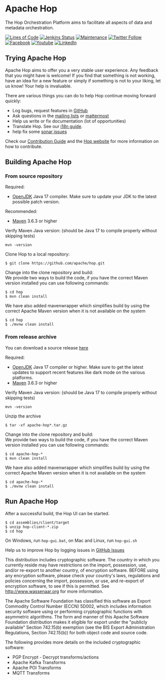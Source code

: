 <!--
Licensed to the Apache Software Foundation (ASF) under one
or more contributor license agreements.  See the NOTICE file
distributed with this work for additional information
regarding copyright ownership.  The ASF licenses this file
to you under the Apache License, Version 2.0 (the
"License"); you may not use this file except in compliance
with the License.  You may obtain a copy of the License at
  http://www.apache.org/licenses/LICENSE-2.0
Unless required by applicable law or agreed to in writing,
software distributed under the License is distributed on an
"AS IS" BASIS, WITHOUT WARRANTIES OR CONDITIONS OF ANY
KIND, either express or implied.  See the License for the
specific language governing permissions and limitations
under the License.
-->

# Apache Hop

The Hop Orchestration Platform aims to facilitate all aspects of data and metadata orchestration.

[![Lines of Code](https://sonarcloud.io/api/project_badges/measure?project=apache_hop&metric=ncloc)](https://sonarcloud.io/dashboard?id=apache_hop)
[![Jenkins Status](https://ci-builds.apache.org/buildStatus/icon?job=Hop%2FHop%2Fmain)](https://ci-builds.apache.org/buildStatus/icon?job=Hop%2FHop%2Fmain)
[![Maintenance](https://img.shields.io/badge/Maintained%3F-yes-green.svg)](https://github.com/apache/hop/graphs/commit-activity)
[![Twitter Follow](https://img.shields.io/twitter/follow/ApacheHop?style=social)](https://twitter.com/ApacheHop)
[![Facebook](https://img.shields.io/badge/Facebook-1877F2?style=for-the-badge&logo=facebook&logoColor=white)](https://www.facebook.com/projhop/)
[![Youtube](https://img.shields.io/badge/YouTube-FF0000?style=for-the-badge&logo=youtube&logoColor=white)](https://www.youtube.com/channel/UCGlcYslwe03Y2zbZ1W6DAGA)
[![LinkedIn](https://img.shields.io/badge/LinkedIn-0077B5?style=for-the-badge&logo=linkedin&logoColor=white)](https://www.linkedin.com/company/apachehop/)

## Trying Apache Hop

Apache Hop aims to offer you a very stable user experience. Any feedback that you might have is welcome!  If you find
that something is not working, have an idea for a new feature or simply if something is not to your liking, let us know!
Your help is invaluable.

There are various things you can do to help Hop continue moving forward quickly:

- Log bugs, request features in [GitHub](https://github.com/apache/hop/issues)
- Ask questions in the [mailing lists](https://hop.apache.org/community/mailing-list/)
  or [mattermost](https://chat.project-hop.org/hop/channels/dev)
- Help us write or fix documentation (lot of opportunities)
- Translate Hop. See our [i18n guide](https://hop.apache.org/dev-manual/latest/internationalisation.html).
- help fix some [sonar issues](https://sonarcloud.io/dashboard?id=apache_hop)

Check our [Contribution Guide](https://hop.apache.org/community/contributing/) and
the [Hop website](https://hop.apache.org) for more information on how to contribute.

## Building Apache Hop

### From source repository

Required:

- [OpenJDK](https://openjdk.java.net/) Java 17 compiler. Make sure to update your JDK to the latest possible patch
  version.

Recommended:

- [Maven](http://maven.apache.org/) 3.6.3 or higher

Verify Maven Java version: (should be Java 17 to compile properly without skipping tests)

    mvn -version

Clone Hop to a local repository:

    $ git clone https://github.com/apache/hop.git

Change into the clone repository and build: \
We provide two ways to build the code, if you have the correct Maven version installed you can use following commands:

    $ cd hop 
    $ mvn clean install 

We have also added mavenwrapper which simplifies build by using the correct Apache Maven version when it is not
available on the system

    $ cd hop
    $ ./mvnw clean install

### From release archive

You can download a source release [here](https://downloads.apache.org/hop/)

Required:

- [OpenJDK](https://openjdk.java.net/) Java 17 compiler or higher. Make sure to get the latest updates to support recent
  features like dark mode on the various platforms.
- [Maven](http://maven.apache.org/) 3.6.3 or higher

Verify Maven Java version: (should be Java 17 to compile properly without skipping tests)

    mvn -version

Unzip the archive

    $ tar -xf apache-hop*.tar.gz

Change into the clone repository and build: \
We provide two ways to build the code, if you have the correct Maven version installed you can use following commands:

    $ cd apache-hop-*
    $ mvn clean install

We have also added mavenwrapper which simplifies build by using the correct Apache Maven version when it is not
available on the system

    $ cd apache-hop-*
    $ ./mvnw clean install

## Run Apache Hop

After a successful build, the Hop UI can be started.

    $ cd assemblies/client/target
    $ unzip hop-client-*.zip
    $ cd hop 

On Windows, run `hop-gui.bat`, on Mac and Linux, run `hop-gui.sh`

Help us to improve Hop by logging issues in [GitHub Issues](https://github.com/apache/hop/issues)

This distribution includes cryptographic software. The country in which you currently reside may have restrictions on
the import, possession, use, and/or re-export to another country, of encryption software. BEFORE using any encryption
software, please check your country's laws, regulations and policies concerning the import, possession, or use, and
re-export of encryption software, to see if this is permitted. See http://www.wassenaar.org for more information.

The Apache Software Foundation has classified this software as Export Commodity Control Number (ECCN) 5D002, which
includes information security software using or performing cryptographic functions with asymmetric algorithms. The form
and manner of this Apache Software Foundation distribution makes it eligible for export under the "publicly available"
Section 742.15(b) exemption (see the BIS Export Administration Regulations, Section 742.15(b)) for both object code and
source code.

The following provides more details on the included cryptographic\
software:

* PGP Encrypt - Decrypt transforms/actions
* Apache Kafka Transforms
* Apache POI Transforms
* MQTT Transforms
